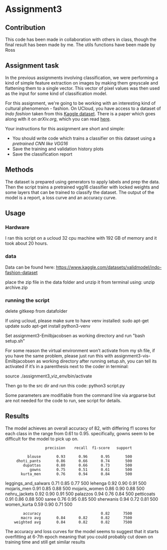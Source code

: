 # Assignment3

## Contribution
This code has been made in collaboration with others in class, though the final result has been made by me. The utils functions have been made by Ross

## Assignment task

In the previous assignments involving classification, we were performing a kind of simple feature extraction on images by making them greyscale and flattening them to a single vector. This vector of pixel values was then used as the input for some kind of classification model.

For this assignment, we're going to be working with an interesting kind of cultural phenomenon - fashion. On UCloud, you have access to a dataset of *Indo fashion* taken from this [Kaggle dataset](https://www.kaggle.com/datasets/validmodel/indo-fashion-dataset). There is a paper which goes along with it on *arXiv.org*, which you can read [here](https://arxiv.org/abs/2104.02830).

Your instructions for this assignment are short and simple:

- You should write code which trains a classifier on this dataset using a *pretrained CNN like VGG16*
- Save the training and validation history plots
- Save the classification report


## Methods

The dataset is prepared using generators to apply labels and prep the data. Then the script trains a pretrained vgg16 classifier with locked weights and some layers that can be trained to classify the dataset. The output of the model is a report, a loss curve and an accuracy curve.

## Usage

### Hardware
I ran this script on a ucloud 32 cpu machine with 192 GB of memory and it took about 20 hours.


### data
Data can be found here: 
https://www.kaggle.com/datasets/validmodel/indo-fashion-dataset

place the zip file in the data folder and unzip it from terminal using:
unzip archive.zip 



### running the script
delete gitkeep from datafolder

If using ucloud, please make sure to have venv installed:
sudo apt-get update
sudo apt-get install python3-venv

Set assignment3-Emilbjacobsen as working directory and run "bash setup.sh"

For some reason the virtual environment won’t activate from my sh file, if you have the same problem, please just run this with assignment3-vis-Emilbjacobsen as working directory after running setup.sh, you can tell its activated if it’s in a parenthesis next to the coder in terminal:

source ./assignment3_viz_env/bin/activate

Then go to the src dir and run this code:
python3 script.py

Some parameters are modifiable from the command line via argparse but are not needed for the code to run, see script for details.


## Results
The model achieves an overall accuracy of 82, with differing f1 scores for each class in the range from 0.61 to 0.95. specifically, gowns seem to be difficult for the model to pick up on.

                      precision    recall  f1-score   support

              blouse       0.93      0.96      0.95       500
         dhoti_pants       0.86      0.66      0.74       500
            dupattas       0.80      0.66      0.73       500
               gowns       0.75      0.51      0.61       500
           kurta_men       0.76      0.94      0.84       500
leggings_and_salwars       0.71      0.85      0.77       500
             lehenga       0.92      0.90      0.91       500
         mojaris_men       0.91      0.85      0.88       500
       mojaris_women       0.86      0.90      0.88       500
       nehru_jackets       0.92      0.90      0.91       500
            palazzos       0.94      0.76      0.84       500
          petticoats       0.91      0.86      0.88       500
               saree       0.76      0.95      0.85       500
           sherwanis       0.94      0.72      0.81       500
         women_kurta       0.59      0.90      0.71       500

            accuracy                           0.82      7500
           macro avg       0.84      0.82      0.82      7500
        weighted avg       0.84      0.82      0.82      7500

The accuracy and loss curves for the model seems to suggest that it starts overfitting at 6-7th epoch meaning that you could probably cut down on training time and still get similar results
